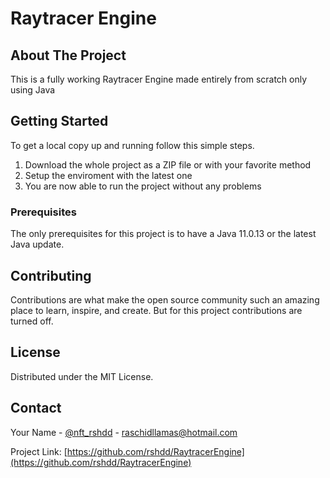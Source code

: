 # Raytracer Engine

<!-- ABOUT THE PROJECT -->
## About The Project

This is a fully working Raytracer Engine made entirely from scratch only using Java

<!-- GETTING STARTED -->
## Getting Started

To get a local copy up and running follow this simple steps.

1. Download the whole project as a ZIP file or with your favorite method
2. Setup the enviroment with the latest one
3. You are now able to run the project without any problems

### Prerequisites

The only prerequisites for this project is to have a Java 11.0.13 or the latest Java update.

<!-- CONTRIBUTING -->
## Contributing

Contributions are what make the open source community such an amazing place to learn, inspire, and create. But for this project contributions are turned off.

<!-- LICENSE -->
## License

Distributed under the MIT License.

<!-- CONTACT -->
## Contact

Your Name - [@nft_rshdd](https://twitter.com/nft_rshdd) - raschidllamas@hotmail.com

Project Link: [https://github.com/rshdd/RaytracerEngine](https://github.com/rshdd/RaytracerEngine)
